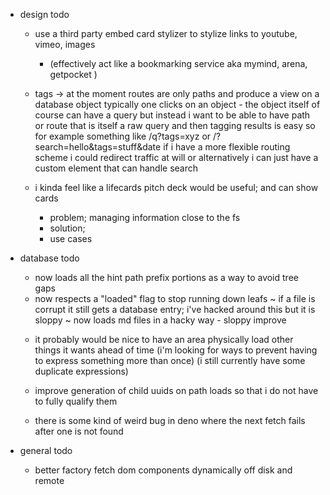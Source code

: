 
- design todo

	- use a third party embed card stylizer to stylize links to youtube, vimeo, images
		- (effectively act like a bookmarking service aka mymind, arena, getpocket )

	- tags -> at the moment routes are only paths and produce a view on a database object
			  typically one clicks on an object - the object itself of course can have a query
			  but instead i want to be able to have path or route that is itself a raw query
			  and then tagging results is easy
			  so for example something like /q?tags=xyz or /?search=hello&tags=stuff&date
			  if i have a more flexible routing scheme i could redirect traffic at will
			  or alternatively i can just have a custom element that can handle search

	- i kinda feel like a lifecards pitch deck would be useful; and can show cards
		- problem; managing information close to the fs
		- solution; 
		- use cases

- database todo

	* now loads all the hint path prefix portions as a way to avoid tree gaps
	* now respects a "loaded" flag to stop running down leafs
	~ if a file is corrupt it still gets a database entry; i've hacked around this but it is sloppy
	~ now loads md files in a hacky way - sloppy improve

	- it probably would be nice to have an area physically load other things it wants ahead of time
		(i'm looking for ways to prevent having to express something more than once)
		(i still currently have some duplicate expressions)

	- improve generation of child uuids on path loads so that i do not have to fully qualify them

	- there is some kind of weird bug in deno where the next fetch fails after one is not found

- general todo

	- better factory fetch dom components dynamically off disk and remote
